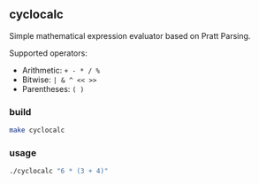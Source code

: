 ## cyclocalc

Simple mathematical expression evaluator based on Pratt Parsing.

Supported operators:

- Arithmetic: `+ - * / %`
- Bitwise: `| & ^ << >>`
- Parentheses: `( )`

### build

```bash
make cyclocalc
```

### usage

```bash
./cyclocalc "6 * (3 + 4)"
```
